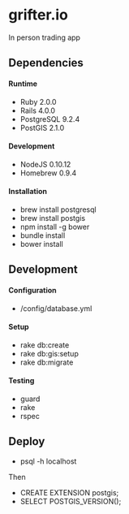 grifter.io
==========

In person trading app

## Dependencies

#### Runtime

  * Ruby 2.0.0
  * Rails 4.0.0
  * PostgreSQL 9.2.4
  * PostGIS 2.1.0

#### Development

  * NodeJS 0.10.12
  * Homebrew 0.9.4

#### Installation

  * brew install postgresql
  * brew install postgis
  * npm install -g bower
  * bundle install
  * bower install

## Development

#### Configuration

  * /config/database.yml

#### Setup

  * rake db:create
  * rake db:gis:setup
  * rake db:migrate

#### Testing

  * guard
  * rake
  * rspec

## Deploy

  * psql -h localhost

Then

  * CREATE EXTENSION postgis;
  * SELECT POSTGIS_VERSION();
